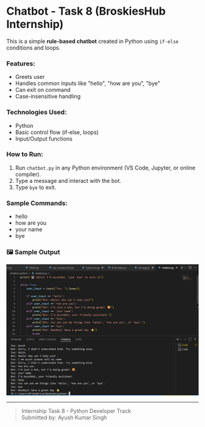 # Chatbot - Task 8 (BroskiesHub Internship)

This is a simple **rule-based chatbot** created in Python using `if-else` conditions and loops.

###  Features:
- Greets user
- Handles common inputs like "hello", "how are you", "bye"
- Can exit on command
- Case-insensitive handling

###  Technologies Used:
- Python
- Basic control flow (if-else, loops)
- Input/Output functions

###  How to Run:
1. Run `chatbot.py` in any Python environment (VS Code, Jupyter, or online compiler).
2. Type a message and interact with the bot.
3. Type `bye` to exit.

###  Sample Commands:
- hello  
- how are you  
- your name  
- bye

### 🖼 Sample Output
![Sample Chat](sample_output.png.png)


---

> Internship Task 8 - Python Developer Track  
> Submitted by: Ayush Kumar Singh
